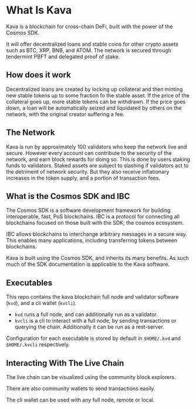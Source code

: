 # What Is Kava

Kava is a blockchain for cross-chain DeFi, built with the power of the Cosmos SDK.

It will offer decentralized loans and stable coins for other crypto assets such as BTC, XRP, BNB, and ATOM.
The network is secured through tendermint PBFT and delegated proof of stake.

## How does it work

Decentralized loans are created by locking up collateral and then minting new stable tokens up to some fraction fo the stable asset. If the price of the collateral goes up, more stable tokens can be withdrawn. If the price goes down, a loan will be automatically seized and liquidated by others on the network, with the original creator suffering a fee.

## The Network

Kava is run by approximately 100 validators who keep the network live and secure. However every account can contribute to the security of the network, and earn block rewards for doing so. This is done by users staking funds to validators. Staked assets are subject to slashing if validators act to the detriment of network security. But they also receive inflationary increases in the token supply, and a portion of transaction fees.

## What is the Cosmos SDK and IBC

The Cosmos SDK is a software development framework for building interoperable, fast, PoS blockchains. IBC is a protocol for connecting all blockchains focused on those built with the SDK; the cosmos ecosystem.

IBC allows blockchains to interchange arbitrary messages in a secure way. This enables many applications, including transferring tokens between blockchains.

Kava is built using the Cosmos SDK, and inherits its many benefits. As such much of the SDK documentation is applicable to the Kava software.

## Executables

This repo contains the kava blockchain full node and validator software (`kvd`), and a cli wallet (`kvcli`).

- `kvd` runs a full node, and can additionally run as a validator.
- `kvcli` is a cli to interact with a full node, by sending transactions or querying the chain. Additionally it can be run as a rest-server.

Configuration for each executable is stored by default in `$HOME/.kvd` and `$HOME/.kvcli` respectively.

## Interacting With The Live Chain

The live chain can be visualized using the community block explorers.

There are also community wallets to send transactions easily.

The cli wallet can be used with any full node, remote or local.
